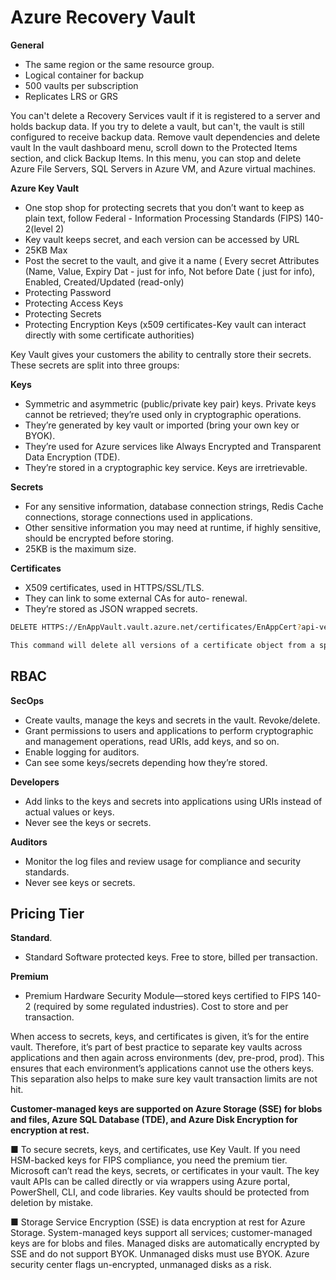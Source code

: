 # Azure Recovery Vault


**General**
- ﻿The same region or the same resource group.
- Logical container for backup
- 500 vaults per subscription
- Replicates LRS or GRS

You can't delete a Recovery Services vault if it is registered to a server and holds backup data. If you try to delete a vault, but can't, the vault is still configured to receive backup data. Remove vault dependencies and delete vault In the vault dashboard menu, scroll down to the Protected Items section, and click Backup Items. In this menu, you can stop and delete Azure File Servers, SQL Servers in Azure VM, and Azure virtual machines.


**Azure Key Vault**

- One stop shop for protecting secrets that you don’t want to keep as plain text, follow Federal - Information Processing Standards (FIPS) 140-2(level 2)
- Key vault keeps secret, and each version can be accessed by URL
- 25KB Max
- Post the secret to the vault, and give it a name ( Every secret Attributes (Name, Value, Expiry Dat - just for info, Not before Date ( just for info), Enabled, Created/Updated (read-only)
- Protecting Password
- Protecting Access Keys
- Protecting Secrets
- Protecting Encryption Keys (x509 certificates-Key vault can interact directly with some certificate authorities)

Key Vault gives your customers the ability to centrally store their secrets. These secrets are split into three groups:

**Keys**
- Symmetric and asymmetric (public/private key pair) keys. Private keys cannot be retrieved; they’re used only in cryptographic operations.
- They’re generated by key vault or imported (bring your own key or BYOK).
- They’re used for Azure services like Always Encrypted and Transparent Data Encryption (TDE).
- They’re stored in a cryptographic key service. Keys are irretrievable.

**Secrets**
- For any sensitive information, database connection strings, Redis Cache connections, storage connections used in applications.
- Other sensitive information you may need at runtime, if highly sensitive, should be encrypted before storing.
- 25KB is the maximum size.

**Certificates**
- X509 certificates, used in HTTPS/SSL/TLS.
- They can link to some external CAs for auto-	renewal.
- They’re stored as JSON wrapped secrets.

```sh
DELETE HTTPS://EnAppVault.vault.azure.net/certificates/EnAppCert?api-version=7.0

This command will delete all versions of a certificate object from a specified key vault, along with its associated policy
```
## RBAC

**SecOps**
-  Create vaults, manage the keys and secrets in the vault. Revoke/delete.
-  Grant permissions to users and applications to perform cryptographic and management operations, read URIs, add keys, and so on.
-  Enable logging for auditors.
-  Can see some keys/secrets depending how they’re stored.

**Developers**
- Add links to the keys and secrets into applications using URIs instead of actual values or keys.
- Never see the keys or secrets.

**Auditors**
- Monitor the log files and review usage for compliance and security standards.
- Never see keys or secrets.

## Pricing Tier

**Standard**.
- Standard Software protected keys. Free to store, billed per transaction.

**Premium**
- Premium Hardware Security Module—stored keys certified to FIPS 140-2 (required by some regulated industries). Cost to store and per transaction.

When access to secrets, keys, and certificates is given, it’s for the entire vault. Therefore, it’s part of best practice to separate key vaults across applications and then again across environments (dev, pre-prod, prod). This ensures that each environment’s applications cannot use the others keys. This separation also helps to make sure key vault transaction limits are not hit.

**Customer-managed keys are supported on Azure Storage (SSE) for blobs and files, Azure SQL Database (TDE), and Azure Disk Encryption for encryption at rest.**

■ To secure secrets, keys, and certificates, use Key Vault. If you need HSM-backed keys for FIPS compliance, you need the premium tier. Microsoft can’t read the keys, secrets, or certificates in your vault. The key vault APIs can be called directly or via wrappers using Azure portal, PowerShell, CLI, and code libraries. Key vaults should be protected from deletion by mistake.

■ Storage Service Encryption (SSE) is data encryption at rest for Azure Storage. System-managed keys support all services; customer-managed keys are for blobs and files. Managed disks are automatically encrypted by SSE and do not support BYOK. Unmanaged disks must use BYOK. Azure security center flags un-encrypted, unmanaged disks as a risk.
